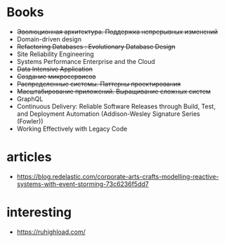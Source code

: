 # Books
* ~~Эволюционная архитектура. Поддержка непрерывных изменений~~
* Domain-driven design
* ~~Refactoring Databases : Evolutionary Database Design~~
* Site Reliability Engineering
* Systems Performance Enterprise and the Cloud
* ~~Data Intensive Application~~
* ~~Создание микросервисов~~
* ~~Распределенные системы. Паттерны проектирования~~
* ~~Масштабирование приложений. Выращивание сложных систем~~
* GraphQL
* Continuous Delivery: Reliable Software Releases through Build, Test, and Deployment Automation (Addison-Wesley Signature Series (Fowler))
* Working Effectively with Legacy Code

# articles
* https://blog.redelastic.com/corporate-arts-crafts-modelling-reactive-systems-with-event-storming-73c6236f5dd7

# interesting
* https://ruhighload.com/

